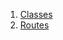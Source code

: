 1.  [Classes](constants_routing_constants/#classes)
2.  [Routes](constants_routing_constants/Routes-class.html)

